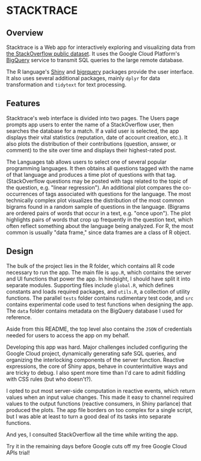 # STACKTRACE

## Overview

Stacktrace is a Web app for interactively exploring and visualizing data from
[the StackOverflow public dataset](https://www.kaggle.com/stackoverflow/stackoverflow). It uses the Google Cloud Platform's [BigQuery](https://cloud.google.com/bigquery) service to transmit SQL queries to the large remote database.

The  R language's [Shiny](https://cran.r-project.org/web/packages/shiny/index.html)  and [bigrquery](https://cran.r-project.org/web/packages/bigrquery/index.html) packages provide the user interface. It also uses several additional packages, mainly `dplyr` for data transformation and `tidytext` for text processing.

## Features

Stacktrace's web interface is divided into two pages. The Users page prompts app users to enter the name of a StackOverflow user, then searches the database for a match. If a valid user is selected, the app displays their vital statistics (reputation, date of account creation, etc.). It also plots the distribution of their contributions (question, answer, or comment) to the site over time and displays their highest-rated post.

The Languages tab allows users to select one of several popular programming
languages. It then obtains all questions tagged with the name of that language and produces a time plot of questions with that tag.(StackOverflow questions may be posted with tags related to the topic of the question, e.g. "linear regression"). An additional plot compares the co-occurrences of tags associated with questions for the language.
The most technically complex plot visualizes the distribution of the most common bigrams found in a random sample of questions in the language. (Bigrams are ordered pairs of words that occur in a text, e.g. "once upon"). The plot highlights pairs of words that crop up frequently in the question text, which often reflect something about the language being analyzed. For R, the most common is usually "data frame," since data frames are a class of R object.

## Design

The bulk of the project lies in the R folder, which contains all R code necessary to run the app.
The main file is `app.R`, which contains the server and UI functions that power the app. In hindsight, I should have split it into separate modules.
Supporting files include `global.R`, which defines constants and loads required packages, and `utils.R`, a collection of utility functions. The parallel `tests` folder contains rudimentary test code, and `src` contains experimental code used to test functions when designing the app.
The `data` folder contains metadata on the BigQuery database I used for reference.

Aside from this README, the top level also contains the `JSON` of credentials needed for users to access the app on my behalf.

Developing this app was hard. Major challenges included configuring the Google Cloud project, dynamically generating safe SQL queries, and organizing the interlocking components of the server function.
Reactive expressions, the core of Shiny apps, behave in counterintuitive ways and are tricky to debug. I also spent more time than I'd care to
admit fiddling with CSS rules (but who doesn't?).

I opted to put most server-side computation in reactive events, which
return values when an input value changes. This made it easy to channel
required values to the output functions (reactive consumers, in Shiny parlance) that produced the plots. The app file borders on too complex for a single script, but I was able at least to turn a good deal of
its tasks into separate functions.

And yes, I consulted StackOverflow all the time while writing the app.

Try it in the remaining days before Google cuts off my free Google Cloud APIs trial!
